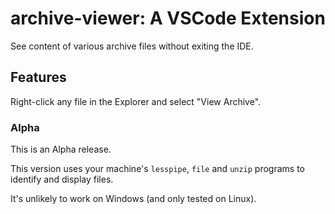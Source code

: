# archive-viewer: A VSCode Extension

See content of various archive files without exiting the IDE.

## Features

Right-click any file in the Explorer and select "View Archive".

### Alpha

This is an Alpha release.

This version uses your machine's `lesspipe`, `file` and `unzip` programs to identify and display files.

It's unlikely to work on Windows (and only tested on Linux).
